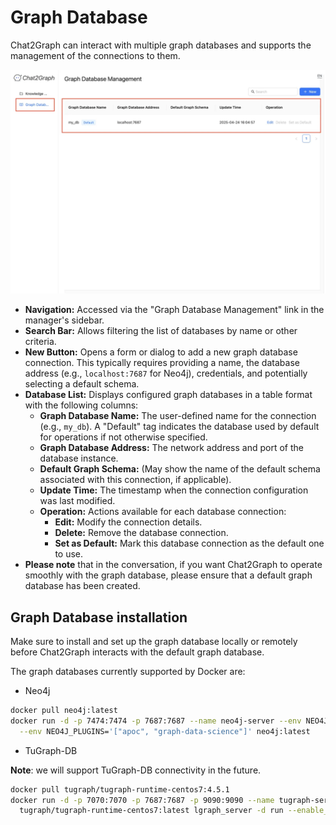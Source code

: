 # Graph Database

Chat2Graph can interact with multiple graph databases and supports the management of the connections to them.

![](../img/graph-db-management.png)

+ **Navigation:** Accessed via the "Graph Database Management" link in the manager's sidebar.
+ **Search Bar:** Allows filtering the list of databases by name or other criteria.
+ **New Button:** Opens a form or dialog to add a new graph database connection. This typically requires providing a name, the database address (e.g., `localhost:7687` for Neo4j), credentials, and potentially selecting a default schema.
+ **Database List:** Displays configured graph databases in a table format with the following columns:
  + **Graph Database Name:** The user-defined name for the connection (e.g., `my_db`). A "Default" tag indicates the database used by default for operations if not otherwise specified.
  + **Graph Database Address:** The network address and port of the database instance.
  + **Default Graph Schema:** (May show the name of the default schema associated with this connection, if applicable).
  + **Update Time:** The timestamp when the connection configuration was last modified.
  + **Operation:** Actions available for each database connection:
    + **Edit:** Modify the connection details.
    + **Delete:** Remove the database connection.
    + **Set as Default:** Mark this database connection as the default one to use.
+ **Please note** that in the conversation, if you want Chat2Graph to operate smoothly with the graph database, please ensure that a default graph database has been created.

## Graph Database installation

Make sure to install and set up the graph database locally or remotely before Chat2Graph interacts with the default graph database.

The graph databases currently supported by Docker are:

+ Neo4j

```bash
docker pull neo4j:latest
docker run -d -p 7474:7474 -p 7687:7687 --name neo4j-server --env NEO4J_AUTH=none \
  --env NEO4J_PLUGINS='["apoc", "graph-data-science"]' neo4j:latest
```

+ TuGraph-DB

**Note**: we will support TuGraph-DB connectivity in the future.

```bash
docker pull tugraph/tugraph-runtime-centos7:4.5.1
docker run -d -p 7070:7070 -p 7687:7687 -p 9090:9090 --name tugraph-server \
  tugraph/tugraph-runtime-centos7:latest lgraph_server -d run --enable_plugin true
```
